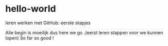 hello-world
===========

leren werken met GitHub:  eerste stapjes 

Alle begin is moeilijk dus here we go .(eerst leren stappen voor we kunnen lopen)
So far so good !
